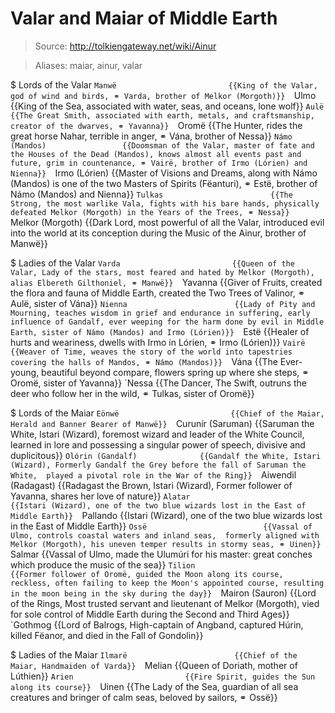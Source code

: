 # Valar and Maiar of Middle Earth

> Source: http://tolkiengateway.net/wiki/Ainur

> Aliases: maiar, ainur, valar

$ Lords of the Valar
    `Manwë                         {{King of the Valar, god of wind and birds, ⚭ Varda, brother of Melkor (Morgoth)}} 
    `Ulmo                          {{King of the Sea, associated with water, seas, and oceans, lone wolf}} 
    `Aulë                          {{The Great Smith, associated with earth, metals, and craftsmanship, creator of the dwarves, ⚭ Yavanna}} 
    `Oromë                         {{The Hunter, rides the great horse Nahar, terrible in anger, ⚭ Vána, brother of Nessa}} 
    `Námo (Mandos)                 {{Doomsman of the Valar, master of fate and the Houses of the Dead (Mandos), knows almost all events past and future, grim in countenance, ⚭ Vairë, brother of Irmo (Lórien) and Nienna}} 
    `Irmo (Lórien)                 {{Master of Visions and Dreams, along with Námo (Mandos) is one of the two Masters of Spirits (Fëanturi), ⚭ Estë, brother of Námo (Mandos) and Nienna}} 
    `Tulkas                        {{The Strong, the most warlike Vala, fights with his bare hands, physically defeated Melkor (Morgoth) in the Years of the Trees, ⚭ Nessa}} 
    `Melkor (Morgoth)              {{Dark Lord, most powerful of all the Valar, introduced evil into the world at its conception during the Music of the Ainur, brother of Manwë}} 

$ Ladies of the Valar
    `Varda                         {{Queen of the Valar, Lady of the stars, most feared and hated by Melkor (Morgoth), alias Elbereth Gilthoniel, ⚭ Manwë}} 
    `Yavanna                       {{Giver of Fruits, created the flora and fauna of Middle Earth, created the Two Trees of Valinor, ⚭ Aulë, sister of Vána}} 
    `Nienna                        {{Lady of Pity and Mourning, teaches wisdom in grief and endurance in suffering, early influence of Gandalf, ever weeping for the harm done by evil in Middle Earth, sister of Námo (Mandos) and Irmo (Lórien)}} 
    `Estë                          {{Healer of hurts and weariness, dwells with Irmo in Lórien, ⚭ Irmo (Lórien)}} 
    `Vairë                         {{Weaver of Time, weaves the story of the world into tapestries covering the halls of Mandos, ⚭ Námo (Mandos)}} 
    `Vána                          {{The Ever-young, beautiful beyond compare, flowers spring up where she steps, ⚭ Oromë, sister of Yavanna}} 
    `Nessa                         {{The Dancer, The Swift, outruns the deer who follow her in the wild, ⚭ Tulkas, sister of Oromë}} 

$ Lords of the Maiar
    `Eönwë                         {{Chief of the Maiar, Herald and Banner Bearer of Manwë}} 
    `Curunír (Saruman)             {{Saruman the White, Istari (Wizard), foremost wizard  and leader of the White Council, learned in lore and possessing a singular power of speech, divisive and duplicitous}} 
    `Olórin (Gandalf)              {{Gandalf the White, Istari (Wizard), Formerly Gandalf the Grey before the fall of Saruman the White,  played a pivotal role in the War of the Ring}} 
    `Aiwendil (Radagast)           {{Radagast the Brown, Istari (Wizard), Former follower of Yavanna, shares her love of nature}} 
    `Alatar                        {{Istari (Wizard), one of the two blue wizards lost in the East of Middle Earth}} 
    `Pallando                      {{Istari (Wizard), one of the two blue wizards lost in the East of Middle Earth}} 
    `Ossë                          {{Vassal of Ulmo, controls coastal waters and inland seas,  formerly aligned with Melkor (Morgoth), his uneven temper results in stormy seas, ⚭ Uinen}} 
    `Salmar                        {{Vassal of Ulmo, made the Ulumúri for his master: great conches which produce the music of the sea}} 
    `Tilion                        {{Former follower of Oromë, guided the Moon along its course, reckless, often failing to keep the Moon's appointed course, resulting in the moon being in the sky during the day}} 
    `Mairon (Sauron)               {{Lord of the Rings, Most trusted servant and lieutenant of Melkor (Morgoth), vied for sole control of Middle Earth during the Second and Third Ages}} 
    `Gothmog                       {{Lord of Balrogs, High-captain of Angband, captured Húrin, killed Fëanor, and died in the Fall of Gondolin}} 

$ Ladies of the Maiar
    `Ilmarë                        {{Chief of the Maiar, Handmaiden of Varda}} 
    `Melian                        {{Queen of Doriath, mother of Lúthien}} 
    `Arien                         {{Fire Spirit, guides the Sun along its course}} 
    `Uinen                         {{The Lady of the Sea, guardian of all sea creatures and bringer of calm seas, beloved by sailors, ⚭ Ossë}} 

